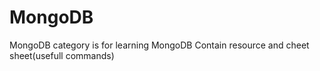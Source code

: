 # MongoDB
MongoDB category is for learning MongoDB 
Contain resource and cheet sheet(usefull commands)
